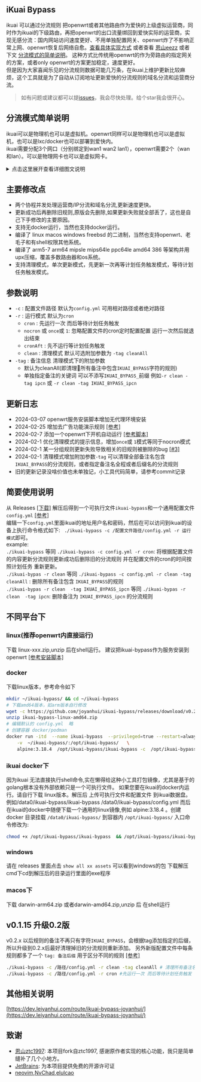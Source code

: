 ## iKuai Bypass
ikuai 可以通过分流规则 把openwrt或者其他路由作为爱快的上级虚拟运营商，同时作为ikuai的下级路由，再把openwrt的出口流量绑回到爱快实际的运营商，实现无感分流：国内网站访问速度更好、不用单独配置网关、openwrt炸了不影响正常上网、openwrt恢复后网络自愈。[查看具体实现方式](https://dev.leiyanhui.com/route/ikuai-bypass-joyanhui/) 或者查看  [恩山eezz](https://www.right.com.cn/forum/thread-8252571-1-1.html) 或者下文 [分流模式的简单说明](https://github.com/joyanhui/ikuai-bypass?tab=readme-ov-file#%E5%88%86%E6%B5%81%E6%A8%A1%E5%BC%8F%E7%AE%80%E5%8D%95%E8%AF%B4%E6%98%8E)。
这种方式比传统用openwrt的作为旁路由的指定网关的方案，或者only openwrt的方案更加稳定，速度更好。   
但是因为大家喜闻乐见的分流规则数据可能几万条，在ikuai上维护更新比较麻烦，这个工具就是为了自动从订阅地址更新爱快的分流规则的域名分流和运营商分流。  
> 如有问题或建议都可以提[issues](https://github.com/joyanhui/ikuai-bypass/issues)，我会尽快处理。给个star我会很开心。
## 分流模式简单说明
ikuai可以是物理机也可以是虚拟机。openwrt同样可以是物理机也可以是虚拟机，也可以是lxc/docker也可以部署到爱快内。   
ikuai需要分配3个网口（分别绑定到wan1 wan2 lan1），openwrt需要2个（wan和lan）。可以是物理网卡也可以是虚拟网卡。  
<details>
<summary>点击这里展开查看详细图文说明</summary>
<img src="assets/img.png" >
</details>

## 主要修改点
- 两个协程并发处理运营商/IP分流和域名分流,更新速度更快。  
- 更新成功后再删除旧规则,原版会先删除,如果更新失败就全部丢了，这也是自己下手修改的主要原因。   
- 支持无docker运行，当然也支持docker运行。    
- 编译了 linux  macos windows freebsd 的二进制，当然也支持openwrt、老毛子和有shell权限其他系统。   
- 编译了 arm5-7 arm64  mipsle mips64le ppc64le amd64 386 等架构并用upx压缩，覆盖多数路由器和os系统。    
- 支持清理模式，单次更新模式，先更新一次再等计划任务触发模式，等待计划任务触发模式。

## 参数说明
- `-c` : 配置文件路径  默认为`config.yml` 可用相对路径或者绝对路径
- `-r` : 运行模式 默认为`cron`
    - `cron` : 先运行一次 而后等待计划任务触发
    - `nocron` 或 `once`或 `1`: 忽略配置文件的cron定时配置配置 运行一次然后就退出结束
    - `cronAft` : 先不运行等计划任务触发
    - `clean` : 清理模式 默认可选附加参数为 `-tag cleanAll`
- `-tag` : 备注信息 清理模式下的附加参数 
    - 默认为cleanAll(即清理所有备注中包含`IKUAI_BYPASS`字符的规则) 
    - 单独指定备注的关键词 可以不添写`IKUAI_BYPASS_`前缀 例如`-r clean -tag ipcn` 或 `-r clean -tag IKUAI_BYPASS_ipcn`

## 更新日志
- 2024-03-07 openwrt服务安装脚本增加无代理环境安装  
- 2024-02-25 增加去广告功能演示规则  [[参考]](https://github.com/joyanhui/ikuai-bypass/blob/main/config_example.yml)
- 2024-02-7 添加一个openwrt下开机自动运行 [[参考脚本]](https://github.com/joyanhui/ikuai-bypass/blob/main/script-example/AddOpenwrtService.sh)
- 2024-02-1 优化清理模式的提示信息，增加`once`或 `1`模式等同于nocron模式
- 2024-02-1 某一分组规则更新失败导致相关的旧规则被删除的bug  [[#3]](https://github.com/joyanhui/ikuai-bypass/issues/3)   
- 2024-02-1 清理模式增加附加参数`-tag` 可以清理全部备注名包含`IKUAI_BYPASS`的分流规则，或者指定备注名全程或者后缀名的分流规则   
- 旧的更新记录没啥价值也未单独记，小工具代码简单，请参考commit记录
## 简要使用说明
从 Releases [[下载]](https://github.com/joyanhui/ikuai-bypass/releases)  解压后得到一个可执行文件`ikuai-bypass`和一个通用配置文件 `config.yml` [[参考]](https://github.com/joyanhui/ikuai-bypass/blob/main/config_example.yml)      
编辑一下`config.yml`里面ikuai的地址用户名和密码，然后在可以访问到ikuai的设备上执行命令格式如下: ` ./ikuai-bypass -c /配置文件路径/config.yml -r 运行模式`即可。      
example:     
`./ikuai-bypass` 等同 `./ikuai-bypass -c config.yml -r cron`: 将根据配置文件的内容更新分流规则更新成功后删除旧的分流规则 并在配置文件的cron的时间按照计划任务 重新更新。    
`./ikuai-bypas -r clean` 等同 `./ikuai-bypass -c config.yml -r clean -tag  cleanAll` :   删除所有备注包含 `IKUAI_BYPASS`的规则   
`./ikuai-bypas -r clean  -tag IKUAI_BYPASS_ipcn` 等同 `./ikuai-bypas -r clean  -tag ipcn`:  删除备注为 `IKUAI_BYPASS_ipcn` 的分流规则   

## 不同平台下
### linux(推荐openwrt内直接运行)
下载 linux-xxx.zip,unzip 后在shell运行。 建议把ikuai-bypass作为服务安装到openwrt [[参考安装脚本]](https://github.com/joyanhui/ikuai-bypass/blob/main/script-example/AddOpenwrtService.sh) 
### docker
下载linux版本，参考命令如下
```sh
mkdir ~/ikuai-bypass/ && cd ~/ikuai-bypass
# 下载amd64版本，如arm版本自行修改
wget -c https://github.com/joyanhui/ikuai-bypass/releases/download/v0.2.2/ikuai-bypass-linux-amd64.zip
unzip ikuai-bypass-linux-amd64.zip
# 编辑默认的 config.yml  略
# 创建容器 docker/podman
docker run -itd  --name ikuai-bypass  --privileged=true --restart=always   \
    -v  ~/ikuai-bypass/:/opt/ikuai-bypass/   \
    alpine:3.18.4  /opt/ikuai-bypass/ikuai-bypass -c  /opt/ikuai-bypass/config.yml -r cron
```
### ikuai docker下
因为ikuai 无法直接执行shell命令,实在懒得给这种小工具打包镜像，尤其是基于的golang根本没有外部依赖只是一个可执行文件。
如果您要在ikuai的docker内运行。请自行下载 linux版本。解压后 上传可执行文件和配置文件 到ikuai数据盘。例如/data0/ikuai-bypass/ikuai-bypass  /data0/ikuai-bypass/config.yml
而后在ikuai的docker中随便下载一个通用的linux镜像,例如 alpine:3.18.4 。创建docker 目录挂载 `/data0/ikuai-bypass/` 到容器内 `/opt/ikuai-bypass/`
入口命令修改为:
```sh
chmod +x /opt/ikuai-bypass/ikuai-bypass  && /opt/ikuai-bypass/ikuai-bypass -r cron -c  /opt/ikuai-bypass/config.yml
```
###  windows
请在 releases 里面点击 `show all xx assets` 可以看到windows的包 下载解压 cmd下cd到解压后的目录运行里面的exe程序
### macos下
下载 darwin-arm64.zip 或者darwin-amd64.zip,unzip 后 在shell运行
## v0.1.15 升级0.2版
v0.2.x 以后规则的备注不再只有字符`IKUAI_BYPASS`，会根据tag添加指定的后缀，所以升级到0.2.x后最好清理掉旧的分流规则重新添加。
另外新版配置文件中每条规则都多了一个 `tag: 备注后缀` 用于区分不同的规则 [[参考]](https://github.com/joyanhui/ikuai-bypass/blob/main/config_example.yml)
```sh
./ikuai-bypass -c /路径/config.yml -r clean -tag cleanAll # 清理所有备注名包含`IKUAI_BYPASS`的分流规则
./ikuai-bypass -c /路径/config.yml -r cron #先运行一次 而后等待计划任务触发 
```

## 其他相关说明
[https://dev.leiyanhui.com/route/ikuai-bypass-joyanhui/](https://dev.leiyanhui.com/route/ikuai-bypass-joyanhui/)

## 致谢
- [恩山ztc1997](https://github.com/ztc1997/ikuai-bypass/): 本项目fork自ztc1997, 感谢原作者实现的核心功能，我只是简单缝补了几个小地方。
- [JetBrains](https://jb.gg/OpenSourceSupport): 为本项目提供免费的开源许可证
- [neovim](https://neovim.io/),[NvChad](https://github.com/NvChad/NvChad),[elulcao](https://github.com/elulcao/NvChad-custom)
